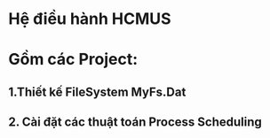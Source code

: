 # Hệ điều hành HCMUS
# Gồm các Project: 
  ## 1.Thiết kế FileSystem MyFs.Dat
  ## 2. Cài đặt các thuật toán Process Scheduling 
  
